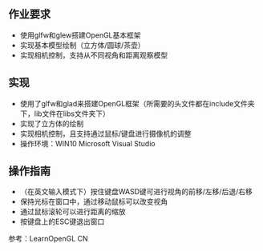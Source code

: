 ## 作业要求

- 使用glfw和glew搭建OpenGL基本框架
- 实现基本模型绘制（立方体/圆球/茶壶）
- 实现相机控制，支持从不同视角和距离观察模型



## 实现

- 使用了glfw和glad来搭建OpenGL框架（所需要的头文件都在include文件夹下，lib文件在libs文件夹下）
- 实现了立方体的绘制
- 实现相机控制，且支持通过鼠标/键盘进行摄像机的调整
- 操作环境：WIN10   Microsoft Visual Studio



## 操作指南

- （在英文输入模式下）按住键盘WASD键可进行视角的前移/左移/后退/右移
- 保持光标在窗口中，通过移动鼠标可以改变视角
- 通过鼠标滚轮可以进行距离的缩放
- 按键盘上的ESC键退出窗口



参考：LearnOpenGL CN